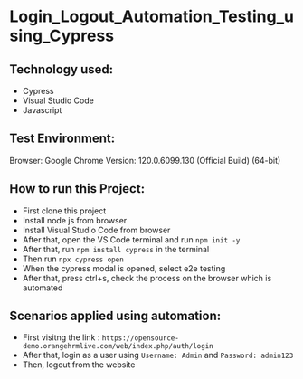 # Login_Logout_Automation_Testing_using_Cypress

## Technology used:
- Cypress
- Visual Studio Code
- Javascript
  
## Test Environment:
Browser: Google Chrome
Version: 120.0.6099.130 (Official Build) (64-bit)

## How to run this Project:
- First clone this project
- Install node js from browser
- Install Visual Studio Code from browser
- After that, open the VS Code terminal and run ```npm init -y ``` 
- After that, run ```npm install cypress``` in the terminal
- Then run ```npx cypress open```
- When the cypress modal is opened, select e2e testing
- After that, press ctrl+s, check the process on the browser which is automated

## Scenarios applied using automation:
- First visitng the link :
  ```https://opensource-demo.orangehrmlive.com/web/index.php/auth/login```
- After that, login as a user using ```Username: Admin``` and ```Password: admin123```
- Then, logout from the website 
